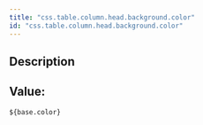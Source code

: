 ```yaml
---
title: "css.table.column.head.background.color"
id: "css.table.column.head.background.color"
---
```

## Description



## Value: 
```
${base.color}
```